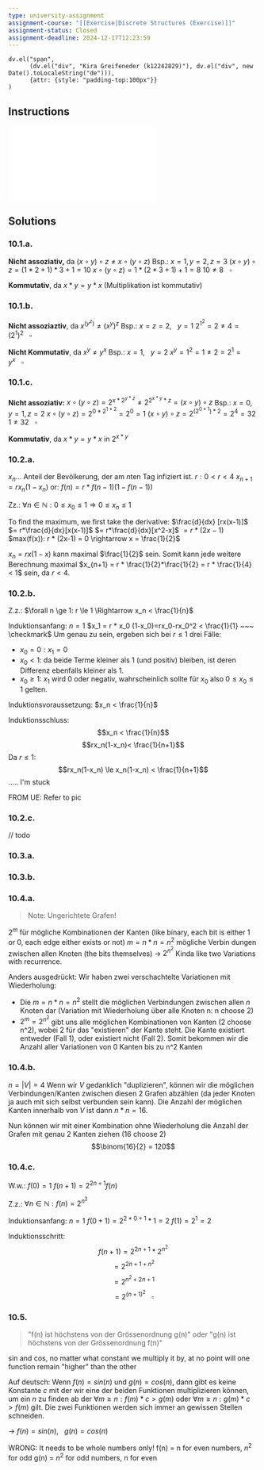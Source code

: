 ```yaml
---
type: university-assignment
assignment-course: "[[Exercise|Discrete Structures (Exercise)]]"
assignment-status: Closed
assignment-deadline: 2024-12-17T12:23:59
---
```

```dataviewjs
dv.el("span", 
	  (dv.el("div", "Kira Greifeneder (k12242829)"), dv.el("div", new Date().toLocaleString("de"))),
	  {attr: {style: "padding-top:100px"}}
)
```
## Instructions
![](_attachments/blatt10.pdf)
## Solutions
### 10.1.a.
**Nicht assoziativ,** da $(x \circ y) \circ z \neq x \circ ( y \circ z)$
Bsp.: $x = 1, y = 2, z = 3$
$(x \circ y) \circ z = (1 * 2 + 1) * 3 + 1 = 10$
$x \circ ( y\circ z) = 1 * (2*3 + 1) + 1 = 8$
$10 \neq 8 ~~~ \square$

**Kommutativ**, da $x * y = y * x$ (Multiplikation ist kommutativ)
### 10.1.b.
**Nicht assoziaztiv**, da $x^{(y^z)} \neq (x^y)^z$ 
Bsp.: $x = z = 2,~~~ y = 1$
$2^{1^2} = 2 \neq 4 = (2^1)^2 ~~~ \square$

**Nicht Kommutativ**, da $x^y \neq y^x$ 
Bsp.: $x = 1, ~~~ y =2$
$x^y = 1^2 = 1 \neq 2 = 2^1 = y^x ~~~ \square$
### 10.1.c.
**Nicht assoziativ:**
$x \circ (y \circ z) = 2^{x*2^{y*z}} \neq 2^{2^{x * y}*z}=( x \circ y ) \circ z$
Bsp.: 
$x = 0, y = 1, z = 2$
$x \circ (y \circ z) = 2^{0*2^{1*2}}=2^0=1$
$( x \circ y ) \circ z = 2^{(2^{0 * 1})*2}=2^4=32$
$1 \neq 32 ~~~ \square$

**Kommutativ**, da $x * y =  y * x$ in $2^{x*y}$
### 10.2.a.
$x_n...$ Anteil der Bevölkerung, der am $n$ten Tag infiziert ist.
$r: 0<r<4$
$x_{n+1}=rx_n(1-x_n)$
or: $f(n) = r * f(n-1)(1-f(n-1))$

Zz.: $\forall n \in \mathbb{N}: 0 \le x_0 \le 1 \Rightarrow 0 \le x_n \le 1$

To find the maximum, we first take the derivative:
$\frac{d}{dx} [rx(x-1)]$
$= r*\frac{d}{dx}[x(x-1)]$
$= r*\frac{d}{dx}[x^2-x]$
$= r*(2x-1)$
$max(f(x)): r * (2x-1) = 0 \rightarrow x = \frac{1}{2}$

$x_n = rx(1-x)$ kann maximal $\frac{1}{2}$ sein. Somit kann jede weitere Berechnung maximal $x_{n+1} = r * \frac{1}{2}*\frac{1}{2} = r * \frac{1}{4} < 1$ sein, da $r < 4$.
### 10.2.b.
Z.z.: $\forall n \ge 1: r \le 1 \Rightarrow x_n < \frac{1}{n}$

Induktionsanfang: $n = 1$
$x_1 = r * x_0 (1-x_0)=rx_0-rx_0^2 < \frac{1}{1} ~~~ \checkmark$
Um genau zu sein, ergeben sich bei $r \le 1$ drei Fälle:
- $x_0 = 0: x_1 = 0$
- $x_0 < 1:$ da beide Terme kleiner als 1 (und positiv) bleiben, ist deren Differenz ebenfalls kleiner als 1.
- $x_0 \ge 1:$ $x_1$ wird 0 oder negativ, wahrscheinlich sollte für $x_0$ also $0 \le x_0 \le 1$ gelten.

Induktionsvoraussetzung:
$x_n < \frac{1}{n}$

Induktionsschluss:
$$x_n < \frac{1}{n}$$
$$rx_n(1-x_n)< \frac{1}{n+1}$$
Da $r \le 1$:
$$rx_n(1-x_n) \le x_n(1-x_n) < \frac{1}{n+1}$$
..... I'm stuck

FROM UE:
Refer to pic

### 10.2.c.
// todo
### 10.3.a.

### 10.3.b.

### 10.4.a.
> Note: Ungerichtete Grafen!

$2^m$ für mögliche Kombinationen der Kanten (like binary, each bit is either 1 or 0, each edge either exists or not)
$m=n * n = n^2$ mögliche Verbin  dungen zwischen allen Knoten (the bits themselves)
-> $2^{n^2}$ 
Kinda like two Variations with recurrence.

Anders ausgedrückt:
Wir haben zwei verschachtelte Variationen mit Wiederholung: 
- Die $m = n*n = n^2$ stellt die möglichen Verbindungen zwischen allen $n$ Knoten dar (Variation mit Wiederholung über alle Knoten n: n choose 2)
- $2^m = 2^{n^2}$ gibt uns alle möglichen Kombinationen von Kanten (2 choose n^2), wobei 2 für das "existieren" der Kante steht. Die Kante existiert entweder (Fall 1), oder existiert nicht (Fall 2). Somit bekommen wir die Anzahl aller Variationen von 0 Kanten bis zu n^2 Kanten 
### 10.4.b.
$n = |V| = 4$
Wenn wir $V$ gedanklich "duplizieren", können wir die möglichen Verbindungen/Kanten zwischen diesen 2 Grafen abzählen (da jeder Knoten ja auch mit sich selbst verbunden sein kann). 
Die Anzahl der möglichen Kanten innerhalb von $V$ ist dann $n * n = 16$.

Nun können wir mit einer Kombination ohne Wiederholung die Anzahl der Grafen mit genau 2 Kanten ziehen (16 choose 2)
$$\binom{16}{2} = 120$$
### 10.4.c.
W.w.:
$f(0) = 1$
$f(n+1)=2^{2n+1}f(n)$

Z.z.: $\forall n \in \mathbb{N}: f(n) = 2^{n^2}$

Induktionsanfang:
$n = 1$
$f(0 + 1)=2^{2*0+1}*1=2$
$f(1)=2^1=2$

Induktionsschritt:
$$f(n+1)=2^{2n+1}*2^{n^2}$$
$$= 2^{2n+1+n^2}$$
$$= 2^{n^2+2n+1}$$
$$= 2^{(n+1)^2} ~~~ \square$$

### 10.5.
> "f(n) ist höchstens von der Grössenordnung g(n)" oder "g(n) ist höchstens von der Grössenordnung f(n)"

sin and cos, no matter what constant we multiply it by, at no point will one function remain "higher" than the other 

Auf deutsch:
Wenn $f(n) = sin(n)$ und $g(n) = cos(n)$, dann gibt es keine Konstante $c$ mit der wir eine der beiden Funktionen multiplizieren können, um ein $n$ zu finden ab der $\forall m \ge n: f(m)*c > g(m)$ oder $\forall m \ge n: g(m)*c > f(m)$ gilt. Die zwei Funktionen werden sich immer an gewissen Stellen schneiden.

-> $f(n) = sin(n), ~~~ g(n) = cos(n)$

WRONG: It needs to be whole numbers only!
f(n) = n for even numbers, $n^2$ for odd
g(n) = $n^2$ for odd numbers, n for even
